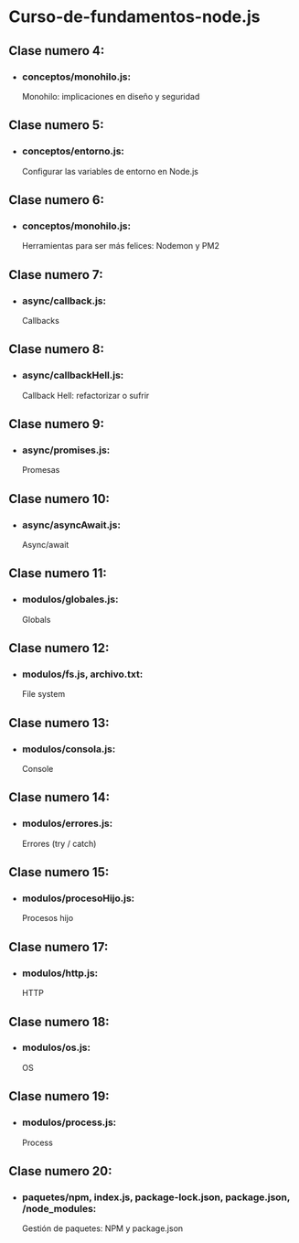# Curso-de-fundamentos-node.js

## Clase numero 4:
 - ### conceptos/monohilo.js: 
    Monohilo: implicaciones en diseño y seguridad

## Clase numero 5:
 - ### conceptos/entorno.js: 
    Configurar las variables de entorno en Node.js

## Clase numero 6:
 - ### conceptos/monohilo.js: 
   Herramientas para ser más felices: Nodemon y PM2

## Clase numero 7:
 - ### async/callback.js: 
    Callbacks

## Clase numero 8:
 - ### async/callbackHell.js: 
    Callback Hell: refactorizar o sufrir

## Clase numero 9:
 - ### async/promises.js: 
    Promesas

## Clase numero 10:
 - ### async/asyncAwait.js: 
    Async/await

## Clase numero 11:
 - ### modulos/globales.js: 
    Globals

## Clase numero 12:
 - ### modulos/fs.js, archivo.txt: 
    File system

## Clase numero 13:
 - ### modulos/consola.js: 
    Console

## Clase numero 14:
 - ### modulos/errores.js: 
    Errores (try / catch)

## Clase numero 15:
 - ### modulos/procesoHijo.js: 
    Procesos hijo

## Clase numero 17:
 - ### modulos/http.js: 
    HTTP

## Clase numero 18:
 - ### modulos/os.js: 
    OS

## Clase numero 19:
 - ### modulos/process.js: 
    Process

## Clase numero 20:
 - ### paquetes/npm, index.js, package-lock.json, package.json, /node_modules: 
    Gestión de paquetes: NPM y package.json